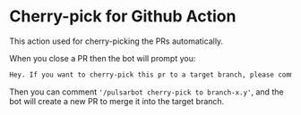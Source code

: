 # Cherry-pick for Github Action

This action used for cherry-picking the PRs automatically.

When you close a PR then the bot will prompt you:

```bash
Hey. If you want to cherry-pick this pr to a target branch, please comments '/pulsarbot cherry-pick to branch-x.y'.
```

Then you can comment `'/pulsarbot cherry-pick to branch-x.y'`, and the bot will create a new PR to merge it into the target branch.

